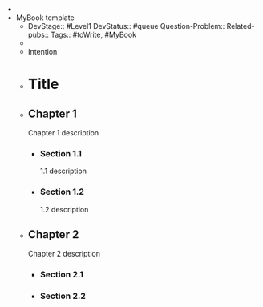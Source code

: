 -
- MyBook template
	- DevStage:: #Level1
	  DevStatus:: #queue
	  Question-Problem::
	  Related-pubs::
	  Tags:: #toWrite, #MyBook
	-
	- Intention
	- # Title
	- ## Chapter 1
	  Chapter 1 description
		- ### Section 1.1
		  1.1 description
		- ### Section 1.2
		  1.2 description
	- ## Chapter 2
	  Chapter 2 description
		- ### Section 2.1
		- ### Section 2.2